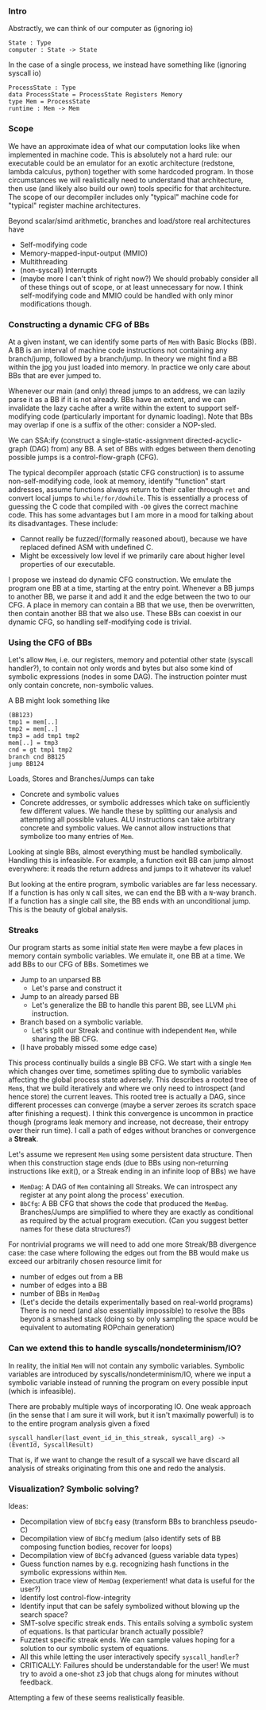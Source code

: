 ### Intro

Abstractly, we can think of our computer as (ignoring io)
```
State : Type
computer : State -> State
```
In the case of a single process, we instead have something like (ignoring syscall io)
```
ProcessState : Type
data ProcessState = ProcessState Registers Memory
type Mem = ProcessState
runtime : Mem -> Mem
```

### Scope

We have an approximate idea of what our computation looks like when implemented in machine code.
This is absolutely not a hard rule: our executable could be an emulator for an exotic architecture
(redstone, lambda calculus, python) together with some hardcoded program. In those circumstances we
will realistically need to understand that architecture, then use (and likely also build our own)
tools specific for that architecture. The scope of our decompiler includes only "typical" machine
code for "typical" register machine architectures.

Beyond scalar/simd arithmetic, branches and load/store real architectures have
- Self-modifying code
- Memory-mapped-input-output (MMIO)
- Multithreading
- (non-syscall) Interrupts
- (maybe more I can't think of right now?)
We should probably consider all of these things out of scope, or at least unnecessary for now. I
think self-modifying code and MMIO could be handled with only minor modifications though.

### Constructing a dynamic CFG of BBs

At a given instant, we can identify some parts of `Mem` with Basic Blocks (BB). A BB is an interval
of machine code instructions not containing any branch/jump, followed by a branch/jump. In theory we
might find a BB within the jpg you just loaded into memory. In practice we only care about BBs that
are ever jumped to.

Whenever our main (and only) thread jumps to an address, we can lazily parse it as a BB if it is not
already. BBs have an extent, and we can invalidate the lazy cache after a write within the extent to
support self-modifying code (particularly important for dynamic loading). Note that BBs may overlap
if one is a suffix of the other: consider a NOP-sled.

We can SSA:ify (construct a single-static-assignment directed-acyclic-graph (DAG) from) any BB. A
set of BBs with edges between them denoting possible jumps is a control-flow-graph (CFG).

The typical decompiler approach (static CFG construction) is to assume non-self-modifying code, look
at memory, identify "function" start addresses, assume functions always return to their caller
through `ret` and convert local jumps to `while/for/dowhile`. This is essentially a process of
guessing the C code that compiled with `-O0` gives the correct machine code. This has some
advantages but I am more in a mood for talking about its disadvantages. These include:
- Cannot really be fuzzed/(formally reasoned about), because we have replaced defined ASM with
    undefined C.
- Might be excessively low level if we primarily care about higher level properties of our
    executable.

I propose we instead do dynamic CFG construction. We emulate the program one BB at a time, starting
at the entry point. Whenever a BB jumps to another BB, we parse it and add it and the edge between
the two to our CFG. A place in memory can contain a BB that we use, then be overwritten, then
contain another BB that we also use. These BBs can coexist in our dynamic CFG, so handling
self-modifying code is trivial.

### Using the CFG of BBs

Let's allow `Mem`, i.e. our registers, memory and potential other state (syscall handler?), to
contain not only words and bytes but also some kind of symbolic expressions (nodes in some DAG).
The instruction pointer must only contain concrete, non-symbolic values.

A BB might look something like
```
(BB123)
tmp1 = mem[..]
tmp2 = mem[..]
tmp3 = add tmp1 tmp2
mem[..] = tmp3
cnd = gt tmp1 tmp2
branch cnd BB125
jump BB124
```
Loads, Stores and Branches/Jumps can take
- Concrete and symbolic values
- Concrete addresses, or symbolic addresses which take on sufficiently few different
    values. We handle these by splitting our analysis and attempting all possible values.
ALU instructions can take arbitrary concrete and symbolic values. We cannot allow instructions
that symbolize too many entries of `Mem`.

Looking at single BBs, almost everything must be handled symbolically. Handling this is infeasible.
For example, a function exit BB can jump almost everywhere: it reads the return address and jumps to
it whatever its value!

But looking at the entire program, symbolic variables are far less necessary. If a function is has
only `N` call sites, we can end the BB with a `N`-way branch. If a function has a single call site,
the BB ends with an unconditional jump. This is the beauty of global analysis.

### Streaks

Our program starts as some initial state `Mem` were maybe a few places in memory contain symbolic
variables. We emulate it, one BB at a time. We add BBs to our CFG of BBs. Sometimes we
- Jump to an unparsed BB
  * Let's parse and construct it
- Jump to an already parsed BB
  * Let's generalize the BB to handle this parent BB, see LLVM `phi` instruction.
- Branch based on a symbolic variable.
  * Let's split our Streak and continue with independent `Mem`, while sharing the BB CFG.
- (I have probably missed some edge case)

This process continually builds a single BB CFG. We start with a single `Mem` which changes over
time, sometimes spliting due to symbolic variables affecting the global process state adversely.
This describes a rooted tree of `Mem`s, that we build iteratively and where we only need to
introspect (and hence store) the current leaves. This rooted tree is actually a DAG, since different
processes can converge (maybe a server zeroes its scratch space after finishing a request). I think
this convergence is uncommon in practice though (programs leak memory and increase, not decrease,
their entropy over their run time). I call a path of edges without branches or convergence a
**Streak**.

Let's assume we represent `Mem` using some persistent data structure. Then when this construction
stage ends (due to BBs using non-returning instructions like exit(), or a Streak ending in an
infinite loop of BBs) we have
- `MemDag`: A DAG of `Mem` containing all Streaks. We can introspect any register at any point along the
    process' execution.
- `BbCfg`: A BB CFG that shows the code that produced the `MemDag`. Branches/Jumps are simplified to
    where they are exactly as conditional as required by the actual program execution.
(Can you suggest better names for these data structures?)

For nontrivial programs we will need to add one more Streak/BB divergence case: the case where
following the edges out from the BB would make us exceed our arbitrarily chosen resource limit for
- number of edges out from a BB
- number of edges into a BB
- number of BBs in `MemDag`
- (Let's decide the details experimentally based on real-world programs)
There is no need (and also essentially impossible) to resolve the BBs beyond a smashed stack (doing
so by only sampling the space would be equivalent to automating ROPchain generation)

### Can we extend this to handle syscalls/nondeterminism/IO?

In reality, the initial `Mem` will not contain any symbolic variables. Symbolic variables are
introduced by syscalls/nondeterminism/IO, where we input a symbolic variable instead of running the
program on every possible input (which is infeasible).

There are probably multiple ways of incorporating IO. One weak approach (in the sense that I am sure it will work, but
it isn't maximally powerful) is to to the entire program analysis given a fixed
```
syscall_handler(last_event_id_in_this_streak, syscall_arg) -> (EventId, SyscallResult)
```
That is, if we want to change the result of a syscall we have discard all analysis of streaks
originating from this one and redo the analysis.

### Visualization? Symbolic solving?

Ideas:
- Decompilation view of `BbCfg` easy (transform BBs to branchless pseudo-C)
- Decompilation view of `BbCfg` medium (also identify sets of BB composing function bodies,
    recover for loops)
- Decompilation view of `BbCfg` advanced (guess variable data types)
- Guess function names by e.g. recognizing hash functions in the symbolic expressions within `Mem`.
- Execution trace view of `MemDag` (experiement! what data is useful for the user?)
- Identify lost control-flow-integrity
- Identify input that can be safely symbolized without blowing up the search space?
- SMT-solve specific streak ends. This entails solving a symbolic system of equations. Is that particular branch actually possible?
- Fuzztest specific streak ends. We can sample values hoping for a solution to our symbolic system
    of equations.
- All this while letting the user interactively specify `syscall_handler`?
- CRITICALLY: Failures should be understandable for the user! We must try to avoid a one-shot z3 job
    that chugs along for minutes without feedback.

Attempting a few of these seems realistically feasible.
